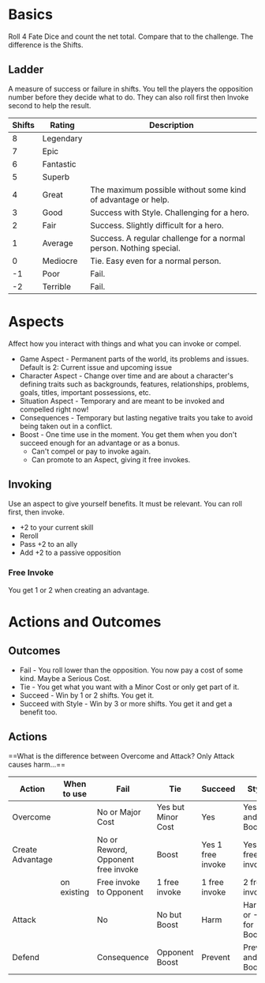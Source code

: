 # Basics
Roll 4 Fate Dice and count the net total. Compare that to the challenge. The difference is the Shifts.
## Ladder
A measure of success or failure in shifts.
You tell the players the opposition number before they decide what to do. They can also roll first then Invoke second to help the result.

| Shifts | Rating    | Description                                                        |
| ------ | --------- | ------------------------------------------------------------------ |
| 8      | Legendary |                                                                    |
| 7      | Epic      |                                                                    |
| 6      | Fantastic |                                                                    |
| 5      | Superb    |                                                                    |
| 4      | Great     | The maximum  possible without some kind of advantage or help.      |
| 3      | Good      | Success with Style. Challenging for a hero.                        |
| 2      | Fair      | Success. Slightly difficult for a hero.                            |
| 1      | Average   | Success. A regular challenge for a normal person. Nothing special. |
| 0      | Mediocre  | Tie. Easy even for a normal person.                                |
| -1     | Poor      | Fail.                                                              |
| -2     | Terrible  | Fail.                                                              |

# Aspects
Affect how you interact with things and what you can invoke or compel.
* Game Aspect - Permanent parts of the world, its problems and issues. Default is 2: Current issue and upcoming issue
* Character Aspect - Change over time and are about a character's defining traits such as backgrounds, features, relationships, problems, goals, titles, important possessions, etc.
* Situation Aspect - Temporary and are meant to be invoked and compelled right now!
* Consequences - Temporary but lasting negative traits you take to avoid being taken out in a conflict.
* Boost - One time use in the moment. You get them when you don't succeed enough for an advantage or as a bonus.
	* Can't compel or pay to invoke again.
	* Can promote to an Aspect, giving it free invokes.
## Invoking
Use an aspect to give yourself benefits. It must be relevant. You can roll first, then invoke.
* +2 to your current skill
* Reroll
* Pass +2 to an ally
* Add +2 to a passive opposition
### Free Invoke
You get 1 or 2 when creating an advantage.

# Actions and Outcomes
## Outcomes
* Fail - You roll lower than the opposition. You now pay a cost of some kind. Maybe a Serious Cost.
* Tie - You get what you want with a Minor Cost or only get part of it.
* Succeed - Win by 1 or 2 shifts. You get it.
* Succeed with Style - Win by 3 or more shifts. You get it and get a benefit too.
## Actions
==What is the difference between Overcome and Attack? Only Attack causes harm...==

| Action           | When to use | Fail                               | Tie                | Succeed           | Style                |
| ---------------- | ----------- | ---------------------------------- | ------------------ | ----------------- | -------------------- |
| Overcome         |             | No or Major Cost                   | Yes but Minor Cost | Yes               | Yes and Boost        |
| Create Advantage |             | No or Reword, Opponent free invoke | Boost              | Yes 1 free invoke | Yes 2 free invokes   |
|                  | on existing | Free invoke to Opponent            | 1 free invoke      | 1 free invoke     | 2 free invokes       |
| Attack           |             | No                                 | No but Boost       | Harm              | Harm or -1 for Boost |
| Defend           |             | Consequence                        | Opponent Boost     | Prevent           | Prevent and Boost    |
